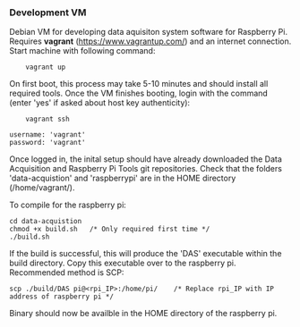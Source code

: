 ### Development VM

Debian VM for developing data aquisiton system software for Raspberry Pi.
Requires **vagrant** (https://www.vagrantup.com/) and an internet connection. 
Start machine with following command:
	
```
	vagrant up
```

On first boot, this process may take 5-10 minutes and should install all required tools.
Once the VM finishes booting, login with the command (enter 'yes' if asked about host key authenticity):

```
	vagrant ssh
	
username: 'vagrant'
password: 'vagrant'
```

Once logged in, the inital setup should have already downloaded the Data Acquisition and Raspberry Pi Tools git repositories.
Check that the folders 'data-acquistion' and 'raspberrypi' are in the HOME directory (/home/vagrant/).

To compile for the raspberry pi:

```
cd data-acquistion
chmod +x build.sh   /* Only required first time */
./build.sh
```

If the build is successful, this will produce the 'DAS' executable within the build directory. 
Copy this executable over to the raspberry pi. 
Recommended method is SCP:

```
scp ./build/DAS pi@<rpi_IP>:/home/pi/    /* Replace rpi_IP with IP address of raspberry pi */
```

Binary should now be availble in the HOME directory of the raspberry pi.